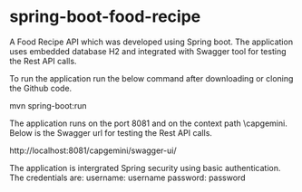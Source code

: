 # spring-boot-food-recipe
A Food Recipe API which was developed using Spring boot. The application uses embedded database H2 and integrated with Swagger tool for testing the Rest API calls.

To run the application run the below command after downloading or cloning the Github code.

mvn spring-boot:run


The application runs on the port 8081 and on the context path \capgemini. Below is the Swagger url for testing the Rest API calls.

http://localhost:8081/capgemini/swagger-ui/


The application is intergrated Spring security using basic authentication. The credentials are:
	username: username
	password: password
